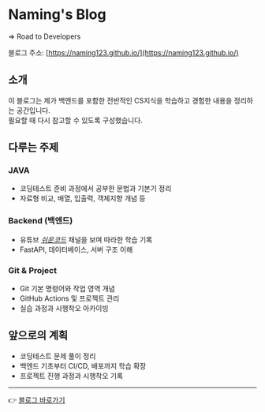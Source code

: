 # Naming's Blog
=> Road to Developers

블로그 주소: [https://naming123.github.io/](https://naming123.github.io/)

## 소개
이 블로그는 제가 백엔드를 포함한 전반적인 CS지식을 학습하고 경험한 내용을 정리하는 공간입니다.  
필요할 때 다시 참고할 수 있도록 구성했습니다.

## 다루는 주제

### JAVA
- 코딩테스트 준비 과정에서 공부한 문법과 기본기 정리  
- 자료형 비교, 배열, 입출력, 객체지향 개념 등  

### Backend (백엔드)
- 유튜브 [*쉬운코드*](https://www.youtube.com/channel/UCReNwSTQ1RqDZDnG9Qz_gyg) 채널을 보며 따라한 학습 기록  
- FastAPI, 데이터베이스, 서버 구조 이해  

### Git & Project
- Git 기본 명령어와 작업 영역 개념  
- GitHub Actions 및 프로젝트 관리  
- 실습 과정과 시행착오 아카이빙  

## 앞으로의 계획
- 코딩테스트 문제 풀이 정리  
- 백엔드 기초부터 CI/CD, 배포까지 학습 확장  
- 프로젝트 진행 과정과 시행착오 기록  

---

👉 [블로그 바로가기](https://naming123.github.io/)
